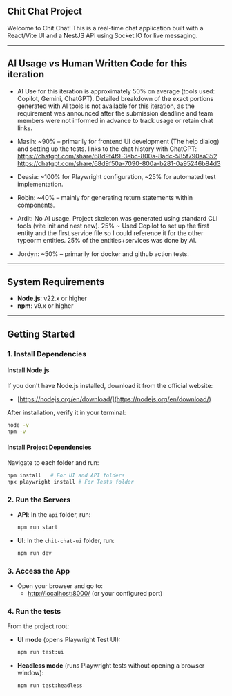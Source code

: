 ## Chit Chat Project

Welcome to Chit Chat! This is a real-time chat application built with a React/Vite UI and a NestJS API using Socket.IO for live messaging.

---

## AI Usage vs Human Written Code for this iteration
- AI Use for this iteration is approximately 50% on average (tools used: Copilot, Gemini, ChatGPT). Detailed breakdown of the exact portions generated with AI tools is not available for this iteration, as the requirement was announced after the submission deadline and team members were not informed in advance to track usage or retain chat links.

- Masih: ~90% – primarily for frontend UI development (The help dialog) and setting up the tests.
links to the chat history with ChatGPT: 
https://chatgpt.com/share/68d9f4f9-3ebc-800a-8adc-585f790aa352
https://chatgpt.com/share/68d9f50a-7090-800a-b281-0a95246b84d3

- Deasia: ~100% for Playwright configuration, ~25% for automated test implementation.
- Robin: ~40% – mainly for generating return statements within components.
- Ardit: No AI usage. Project skeleton was generated using standard CLI tools (vite init and nest new).
         25% ~ Used Copilot to set up the first entity and the first service file so I could reference it for the other typeorm entities. 25% of the entities+services was done by AI.
- Jordyn: ~50% – primarily for docker and github action tests. 

---

## System Requirements

- **Node.js**: v22.x or higher
- **npm**: v9.x or higher

---

## Getting Started


### 1. Install Dependencies

#### Install Node.js

If you don't have Node.js installed, download it from the official website:

- [https://nodejs.org/en/download/](https://nodejs.org/en/download/)

After installation, verify it in your terminal:
```bash
node -v
npm -v
```

#### Install Project Dependencies

Navigate to each folder and run:
```bash
npm install   # For UI and API folders
npx playwright install # For Tests folder
```

### 2. Run the Servers

- **API**: In the `api` folder, run:
    ```bash
    npm run start
    ```
- **UI**: In the `chit-chat-ui` folder, run:
    ```bash
    npm run dev
    ```

### 3. Access the App

- Open your browser and go to:
    - [http://localhost:8000/](http://localhost:8000/) (or your configured port)


### 4. Run the tests
From the project root:

- **UI mode** (opens Playwright Test UI):

  ```bash
  npm run test:ui
  ```

- **Headless mode** (runs Playwright tests without opening a browser window):

  ```bash
  npm run test:headless
  ```